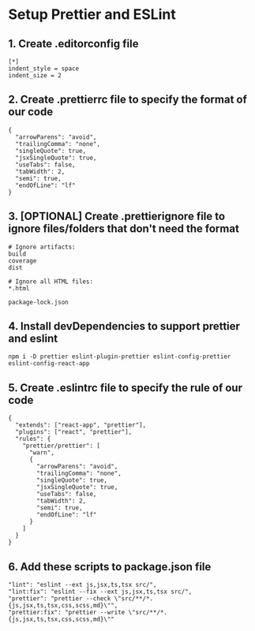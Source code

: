 # Setup Prettier and ESLint

## 1. Create .editorconfig file

```
[*]
indent_style = space
indent_size = 2
```

## 2. Create .prettierrc file to specify the format of our code

```
{
  "arrowParens": "avoid",
  "trailingComma": "none",
  "singleQuote": true,
  "jsxSingleQuote": true,
  "useTabs": false,
  "tabWidth": 2,
  "semi": true,
  "endOfLine": "lf"
}
```

## 3. [OPTIONAL] Create .prettierignore file to ignore files/folders that don't need the format

```
# Ignore artifacts:
build
coverage
dist

# Ignore all HTML files:
*.html

package-lock.json
```

## 4. Install devDependencies to support prettier and eslint

```
npm i -D prettier eslint-plugin-prettier eslint-config-prettier eslint-config-react-app
```

## 5. Create .eslintrc file to specify the rule of our code

```
{
  "extends": ["react-app", "prettier"],
  "plugins": ["react", "prettier"],
  "rules": {
    "prettier/prettier": [
      "warn",
      {
        "arrowParens": "avoid",
        "trailingComma": "none",
        "singleQuote": true,
        "jsxSingleQuote": true,
        "useTabs": false,
        "tabWidth": 2,
        "semi": true,
        "endOfLine": "lf"
      }
    ]
  }
}
```

## 6. Add these scripts to package.json file

```
"lint": "eslint --ext js,jsx,ts,tsx src/",
"lint:fix": "eslint --fix --ext js,jsx,ts,tsx src/",
"prettier": "prettier --check \"src/**/*.{js,jsx,ts,tsx,css,scss,md}\"",
"prettier:fix": "prettier --write \"src/**/*.{js,jsx,ts,tsx,css,scss,md}\""
```
